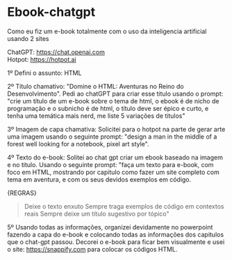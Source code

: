 # Ebook-chatgpt

Como eu fiz um e-book totalmente com o uso da inteligencia artificial usando 2 sites

ChatGPT: https://chat.openai.com <br>
Hotpot: https://hotpot.ai

1º Defini o assunto: HTML

2º Título chamativo: "Domine o HTML: Aventuras no Reino do Desenvolvimento".
Pedi ao chatGPT para criar esse titulo usando o prompt: "crie um título de um e-book sobre o tema de html, o ebook é de nicho de programação e o subnicho é de html, o título deve ser épico e curto, e tenha uma temática mais nerd, me liste 5 variações de titulos"

3º Imagem de capa chamativa: Solicitei para o hotpot na parte de gerar arte uma imagem usando o seguinte prompt: "design a man in the middle of a forest well looking for a notebook, pixel art style".

4º Texto do e-book: Solitei ao chat gpt criar um ebook baseado na imagem e no titulo.
Usando o seguinte prompt: "faça um texto para e-book, com foco em HTML,  mostrando por capitulo como fazer um site completo com tema em aventura, e com os seus devidos exemplos em código.

{REGRAS}
> Deixe o texto enxuto
> Sempre traga exemplos de código em contextos reais
> Sempre deixe um título sugestivo por tópico"

5º Usando todas as informações, organizei devidamente no powerpoint fazendo a capa do e-book e colocando todas as informações dos capitulos que o chat-gpt passou. Decorei o e-book para ficar bem visualmente e usei o site: https://snappify.com para colocar os códigos HTML.
